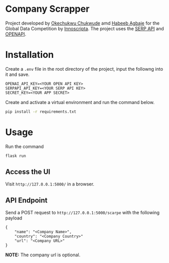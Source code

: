 # Company Scrapper
Project developed by [Okechukwu Chukwude](https://github.com/OkeyChukwude) amd [Habeeb Agbaje](https://github.com/Hab-eeb) for  the Global Data Competition by [Innoscripta](https://www.innoscripta.com/en). The project uses the [SERP API](https://serpapi.com/) and [OPENAPI](https://platform.openai.com/overview).

# Installation
Create a `.env` file in the root directory of the project, input the followng into it and save.
```
OPENAI_API_KEY=<YOUR OPEN API KEY>
SERPAPI_API_KEY=<YOUR SERP API KEY>
SECRET_KEY=<YOUR APP SECRET>
```
Create and activate a virtual environment and run the command below.
```bash
pip install -r requirements.txt
```

# Usage

Run the command
```bash
flask run
```

## Access the UI
Visit `http://127.0.0.1:5000/` in a browser.

## API Endpoint
Send a POST request to `http://127.0.0.1:5000/scarpe` with the following payload

```
{
    "name": "<Company Name>",
    "country": "<Company Country>"
    "url": "<Company URL>"
}
```

__NOTE:__ The company url is optional.